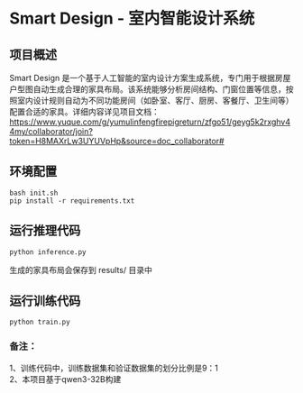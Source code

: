 # Smart Design - 室内智能设计系统

## 项目概述

Smart Design 是一个基于人工智能的室内设计方案生成系统，专门用于根据房屋户型图自动生成合理的家具布局。该系统能够分析房间结构、门窗位置等信息，按照室内设计规则自动为不同功能房间（如卧室、客厅、厨房、客餐厅、卫生间等）配置合适的家具。详细内容详见项目文档：https://www.yuque.com/g/yumulinfengfirepigreturn/zfgo51/geyg5k2rxghv44my/collaborator/join?token=H8MAXrLw3UYUVpHp&source=doc_collaborator# 

## 环境配置

```
bash init.sh
pip install -r requirements.txt
```

## 运行推理代码
```
python inference.py
```
生成的家具布局会保存到 results/ 目录中

## 运行训练代码
```
python train.py
```
### 备注：
1、训练代码中，训练数据集和验证数据集的划分比例是9：1 <br>
2、本项目基于qwen3-32B构建




